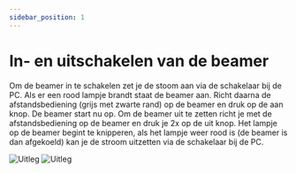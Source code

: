 ```yaml
---
sidebar_position: 1
---
```


# In- en uitschakelen van de beamer

Om de beamer in te schakelen zet je de stoom aan via de schakelaar bij de PC. Als er een rood lampje brandt staat de beamer aan. Richt daarna de afstandsbediening (grijs met zwarte rand) op de beamer en druk op de aan knop. De beamer start nu op. 
Om de beamer uit te zetten richt je met de afstandsbediening op de beamer en druk je 2x op de uit knop. Het lampje op de beamer begint te knipperen, als het lampje weer rood is (de beamer is dan afgekoeld) kan je de stroom uitzetten via de schakelaar bij de PC.

![Uitleg](/img/handleiding/IMG_0833.JPG)
![Uitleg](/img/handleiding/IMG_0834.JPG)